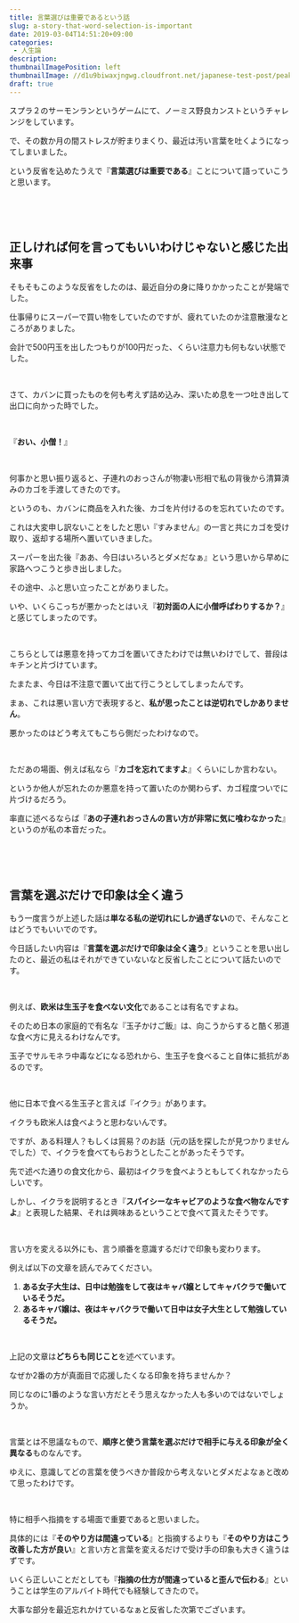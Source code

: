 ```yaml
---
title: 言葉選びは重要であるという話
slug: a-story-that-word-selection-is-important
date: 2019-03-04T14:51:20+09:00
categories: 
 - 人生論
description: 
thumbnailImagePosition: left
thumbnailImage: //d1u9biwaxjngwg.cloudfront.net/japanese-test-post/peak-140.jpg
draft: true
---
```

<!--more-->

スプラ２のサーモンランというゲームにて、ノーミス野良カンストというチャレンジをしています。

で、その数か月の間ストレスが貯まりまくり、最近は汚い言葉を吐くようになってしまいました。

という反省を込めたうえで『<strong>言葉選びは重要である</strong>』ことについて語っていこうと思います。

&nbsp;

&nbsp;
<h2>正しければ何を言ってもいいわけじゃないと感じた出来事</h2>
そもそもこのような反省をしたのは、最近自分の身に降りかかったことが発端でした。

仕事帰りにスーパーで買い物をしていたのですが、疲れていたのか注意散漫なところがありました。

会計で500円玉を出したつもりが100円だった、くらい注意力も何もない状態でした。

&nbsp;

さて、カバンに買ったものを何も考えず詰め込み、深いため息を一つ吐き出して出口に向かった時でした。

&nbsp;

『<strong>おい、小僧！</strong>』

&nbsp;

何事かと思い振り返ると、子連れのおっさんが物凄い形相で私の背後から清算済みのカゴを手渡してきたのです。

というのも、カバンに商品を入れた後、カゴを片付けるのを忘れていたのです。

これは大変申し訳ないことをしたと思い『すみません』の一言と共にカゴを受け取り、返却する場所へ置いていきました。

スーパーを出た後『ああ、今日はいろいろとダメだなぁ』という思いから早めに家路へつこうと歩き出しました。

その途中、ふと思い立ったことがありました。

いや、いくらこっちが悪かったとはいえ『<strong>初対面の人に小僧呼ばわりするか？</strong>』と感じてしまったのです。

&nbsp;

こちらとしては悪意を持ってカゴを置いてきたわけでは無いわけでして、普段はキチンと片づけています。

たまたま、今日は不注意で置いて出て行こうとしてしまったんです。

まぁ、これは悪い言い方で表現すると、<strong>私が思ったことは逆切れでしかありません</strong>。

悪かったのはどう考えてもこちら側だったわけなので。

&nbsp;

ただあの場面、例えば私なら『<strong>カゴを忘れてますよ</strong>』くらいにしか言わない。

というか他人が忘れたのか悪意を持って置いたのか関わらず、カゴ程度ついでに片づけるだろう。

率直に述べるならば『<strong>あの子連れおっさんの言い方が非常に気に喰わなかった</strong>』というのが私の本音だった。

&nbsp;

&nbsp;
<h2>言葉を選ぶだけで印象は全く違う</h2>
もう一度言うが上述した話は<strong>単なる私の逆切れにしか過ぎない</strong>ので、そんなことはどうでもいいでのです。

今日話したい内容は『<strong>言葉を選ぶだけで印象は全く違う</strong>』ということを思い出したのと、最近の私はそれができていないなと反省したことについて話たいのです。

&nbsp;

例えば、<strong>欧米は生玉子を食べない文化</strong>であることは有名ですよね。

そのため日本の家庭的で有名な『玉子かけご飯』は、向こうからすると酷く邪道な食べ方に見えるわけなんです。

玉子でサルモネラ中毒などになる恐れから、生玉子を食べること自体に抵抗があるのです。

&nbsp;

他に日本で食べる生玉子と言えば『イクラ』があります。

イクラも欧米人は食べようと思わないんです。

ですが、ある料理人？もしくは貿易？のお話（元の話を探したが見つかりませんでした）で、イクラを食べてもらおうとしたことがあったそうです。

先で述べた通りの食文化から、最初はイクラを食べようともしてくれなかったらしいです。

しかし、イクラを説明するとき『<strong>スパイシーなキャビアのような食べ物なんですよ</strong>』と表現した結果、それは興味あるということで食べて貰えたそうです。

&nbsp;

言い方を変える以外にも、言う順番を意識するだけで印象も変わります。

例えば以下の文章を読んでみてください。
<ol>
 	<li><strong>ある女子大生は、日中は勉強をして夜はキャバ嬢としてキャバクラで働いているそうだ。</strong></li>
 	<li><strong>あるキャバ嬢は、夜はキャバクラで働いて日中は女子大生として勉強しているそうだ。</strong></li>
</ol>
&nbsp;

上記の文章は<strong>どちらも同じこと</strong>を述べています。

なぜか2番の方が真面目で応援したくなる印象を持ちませんか？

同じなのに1番のような言い方だとそう思えなかった人も多いのではないでしょうか。

&nbsp;

言葉とは不思議なもので、<strong>順序と使う言葉を選ぶだけで相手に与える印象が全く異なる</strong>ものなんです。

ゆえに、意識してどの言葉を使うべきか普段から考えないとダメだよなぁと改めて思ったわけです。

&nbsp;

特に相手へ指摘をする場面で重要であると思いました。

具体的には『<strong>そのやり方は間違っている</strong>』と指摘するよりも『<strong>そのやり方はこう改善した方が良い</strong>』と言い方と言葉を変えるだけで受け手の印象も大きく違うはずです。

いくら正しいことだとしても『<strong>指摘の仕方が間違っていると歪んで伝わる</strong>』ということは学生のアルバイト時代でも経験してきたので。

大事な部分を最近忘れかけているなぁと反省した次第でございます。
